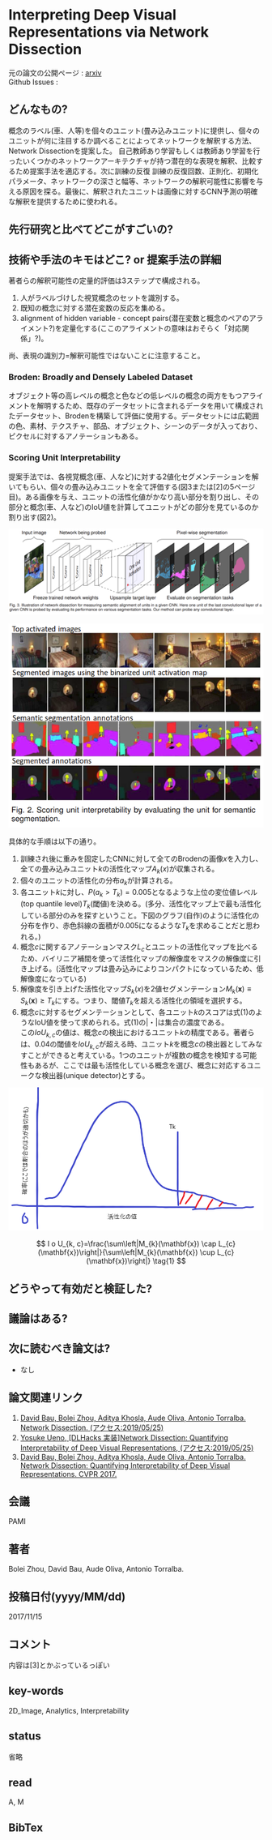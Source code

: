 # Interpreting Deep Visual Representations via Network Dissection

元の論文の公開ページ : [arxiv](https://arxiv.org/abs/1711.05611)  
Github Issues : 

## どんなもの?
概念のラベル(車、人等)を個々のユニット(畳み込みユニット)に提供し、個々のユニットが何に注目するか調べることによってネットワークを解釈する方法、Network Dissectionを提案した。
自己教師あり学習もしくは教師あり学習を行ったいくつかのネットワークアーキテクチャが持つ潜在的な表現を解釈、比較するため提案手法を適応する。次に訓練の反復  訓練の反復回数、正則化、初期化パラメータ、ネットワークの深さと幅等、ネットワークの解釈可能性に影響を与える原因を探る。最後に、解釈されたユニットは画像に対するCNN予測の明確な解釈を提供するために使われる。

## 先行研究と比べてどこがすごいの?

## 技術や手法のキモはどこ? or 提案手法の詳細
著者らの解釈可能性の定量的評価は3ステップで構成される。

1. 人がラベルづけした視覚概念のセットを識別する。
2. 既知の概念に対する潜在変数の反応を集める。
3. alignment of hidden variable - concept pairs(潜在変数と概念のペアのアライメント?)を定量化する(ここのアライメントの意味はおそらく「対応関係」?)。

尚、表現の識別力=解釈可能性ではないことに注意すること。

### Broden: Broadly and Densely Labeled Dataset
オブジェクト等の高レベルの概念と色などの低レベルの概念の両方をもつアライメントを解明するため、既存のデータセットに含まれるデータを用いて構成されたデータセット、Brodenを構築して評価に使用する。データセットには広範囲の色、素材、テクスチャ、部品、オブジェクト、シーンのデータが入っており、ピクセルに対するアノテーションもある。

### Scoring Unit Interpretability
提案手法では、各視覚概念(車、人など)に対する2値化セグメンテーションを解いてもらい、個々の畳み込みユニットを全て評価する(図3または[2]の5ページ目)。ある画像を与え、ユニットの活性化値がかなり高い部分を割り出し、その部分と概念(車、人など)のIoU値を計算してユニットがどの部分を見ているのか割り出す(図2)。

![fig3](img/IDVRvND/fig3.png)

![fig2](img/IDVRvND/fig2.png)

具体的な手順は以下の通り。

1. 訓練され後に重みを固定したCNNに対して全てのBrodenの画像$x$を入力し、全ての畳み込みユニット$k$の活性化マップ$A_ k(x)$が収集される。
2. 個々のユニットの活性化の分布$a_ k$が計算される。
3. 各ユニット$k$に対し、$P(a_ k>T_ k)=0.005$となるような上位の変位値レベル(top quantile level)$T_ k$(閾値)を決める。(多分、活性化マップ上で最も活性化している部分のみを探すということ。下図のグラフ(自作)のように活性化の分布を作り、赤色斜線の面積が0.005になるような$T_ k$を求めることだと思われる。)
4. 概念$c$に関するアノテーションマスク$L_ c$とユニットの活性化マップを比べるため、バイリニア補間を使って活性化マップの解像度をマスクの解像度に引き上げる。(活性化マップは畳み込みによりコンパクトになっているため、低解像度になっている)
5. 解像度を引き上げた活性化マップ$S_ k(x)$を2値セグメンテーション$M_ {k}(\mathbf{x}) \equiv S_ {k}(\mathbf{x}) \geq T_ {k}$にする。つまり、閾値$T_ k$を超える活性化の領域を選択する。
6. 概念$c$に対するセグメンテーションとして、各ユニット$k$のスコアは式(1)のようなIoU値を使って求められる。式(1)の|・|は集合の濃度である。  
この$IoU_ {k,c}$の値は、概念$c$の検出におけるユニット$k$の精度である。著者らは、0.04の閾値を$IoU_ {k,c}$が超える時、ユニット$k$を概念$c$の検出器としてみなすことができると考えている。1つのユニットが複数の概念を検知する可能性もあるが、ここでは最も活性化している概念を選び、概念に対応するユニークな検出器(unique detector)とする。

![dist1](img/IDVRvND/dist1.png)

$$
I o U_{k, c}=\frac{\sum\left|M_{k}(\mathbf{x}) \cap L_{c}(\mathbf{x})\right|}{\sum\left|M_{k}(\mathbf{x}) \cup L_{c}(\mathbf{x})\right|} \tag{1}
$$

## どうやって有効だと検証した?

## 議論はある?

## 次に読むべき論文は?
- なし

## 論文関連リンク
1. [David Bau, Bolei Zhou, Aditya Khosla, Aude Oliva, Antonio Torralba. Network Dissection. (アクセス:2019/05/25)](http://netdissect.csail.mit.edu/)
2. [Yosuke Ueno, [DLHacks 実装]Network Dissection: Quantifying Interpretability of Deep Visual Representations, (アクセス:2019/05/25)](https://www.slideshare.net/DeepLearningJP2016/dlhacks-network-dissection-quantifying-interpretability-of-deep-visual-representations-81369206)
3. [David Bau, Bolei Zhou, Aditya Khosla, Aude Oliva, Antonio Torralba. Network Dissection:
Quantifying Interpretability of Deep Visual Representations. CVPR 2017.](http://netdissect.csail.mit.edu/final-network-dissection.pdf)

## 会議
PAMI

## 著者
Bolei Zhou, David Bau, Aude Oliva, Antonio Torralba.

## 投稿日付(yyyy/MM/dd)
2017/11/15

## コメント
内容は[3]とかぶっているっぽい

## key-words
2D_Image, Analytics, Interpretability

## status
省略

## read
A, M

## BibTex
